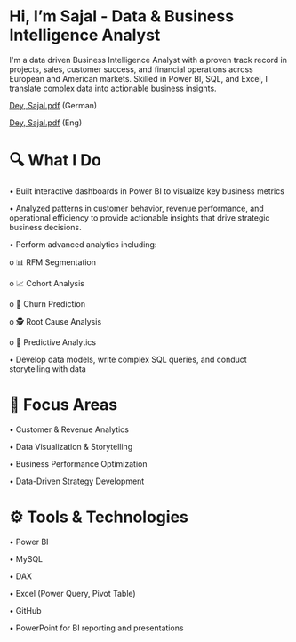# Hi, I’m Sajal - Data & Business Intelligence Analyst

I'm a data driven Business Intelligence Analyst with a proven track record in projects, sales, customer success, and financial operations across European and American markets. Skilled in Power BI, SQL, and Excel, I translate complex data into actionable business insights.

[Dey, Sajal.pdf](https://github.com/user-attachments/files/20575842/Dey.Sajal.pdf) (German)

[Dey, Sajal.pdf](https://github.com/user-attachments/files/20578437/Dey.Sajal.pdf) (Eng)

# 🔍 What I Do
•	Built interactive dashboards in Power BI to visualize key business metrics

•	Analyzed patterns in customer behavior, revenue performance, and operational efficiency to provide actionable insights that drive strategic business decisions.

•	Perform advanced analytics including:
 
 o	📊 RFM Segmentation
 
 o	📈 Cohort Analysis

 o	🔄 Churn Prediction

 o	🕵️ Root Cause Analysis

 o	📐 Predictive Analytics

• Develop data models, write complex SQL queries, and conduct storytelling with data

# 🎯 Focus Areas
•	Customer & Revenue Analytics

•	Data Visualization & Storytelling

•	Business Performance Optimization

•	Data-Driven Strategy Development

# ⚙️ Tools & Technologies

•	Power BI

•	MySQL

•	DAX

•	Excel (Power Query, Pivot Table)

•	GitHub

•	PowerPoint for BI reporting and presentations






<!---
sajdey/sajdey is a ✨ special ✨ repository because its `README.md` (this file) appears on your GitHub profile.
You can click the Preview link to take a look at your changes.
--->
